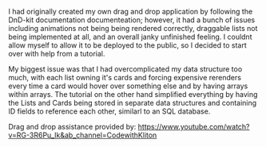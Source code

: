 
I had originally created my own drag and drop application by following the DnD-kit documentation documenteation; however, it had a bunch of issues including animations not being being rendered correctly, draggable lists not being implemented at all, and an overall janky unfinished feeling. I couldnt allow myself to allow it to be deployed to the public, so I decided to start over with help from a tutorial. 

My biggest issue was that I had overcomplicated my data structure too much, with each list owning it's cards and forcing expensive rerenders every time a card would hover over something else and by having arrays within arrays. The tutorial on the other hand simplified everything by having the Lists and Cards being stored in separate data structures and containing ID fields to reference each other, similarl to an SQL database. 


Drag and drop assistance provided by: https://www.youtube.com/watch?v=RG-3R6Pu_Ik&ab_channel=CodewithKliton

